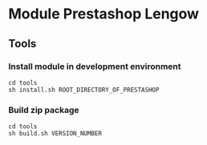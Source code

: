 # Module Prestashop Lengow

## Tools
### Install module in development environment

    cd tools
    sh install.sh ROOT_DIRECTORY_OF_PRESTASHOP

### Build zip package

    cd tools
    sh build.sh VERSION_NUMBER